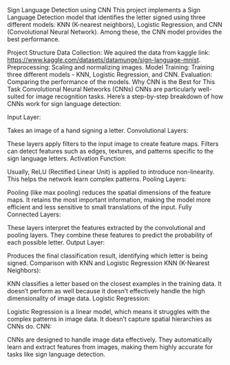 Sign Language Detection using CNN
This project implements a Sign Language Detection model that identifies the letter signed using three different models: KNN (K-nearest neighbors), Logistic Regression, and CNN (Convolutional Neural Network). Among these, the CNN model provides the best performance.

Project Structure
Data Collection: We aquired the data from kaggle link: https://www.kaggle.com/datasets/datamunge/sign-language-mnist.
Preprocessing: Scaling and normalizing images.
Model Training: Training three different models - KNN, Logistic Regression, and CNN.
Evaluation: Comparing the performance of the models.
Why CNN is the Best for This Task
Convolutional Neural Networks (CNNs)
CNNs are particularly well-suited for image recognition tasks. Here’s a step-by-step breakdown of how CNNs work for sign language detection:

Input Layer:

Takes an image of a hand signing a letter.
Convolutional Layers:

These layers apply filters to the input image to create feature maps.
Filters can detect features such as edges, textures, and patterns specific to the sign language letters.
Activation Function:

Usually, ReLU (Rectified Linear Unit) is applied to introduce non-linearity.
This helps the network learn complex patterns.
Pooling Layers:

Pooling (like max pooling) reduces the spatial dimensions of the feature maps.
It retains the most important information, making the model more efficient and less sensitive to small translations of the input.
Fully Connected Layers:

These layers interpret the features extracted by the convolutional and pooling layers.
They combine these features to predict the probability of each possible letter.
Output Layer:

Produces the final classification result, identifying which letter is being signed.
Comparison with KNN and Logistic Regression
KNN (K-Nearest Neighbors):

KNN classifies a letter based on the closest examples in the training data.
It doesn’t perform as well because it doesn’t effectively handle the high dimensionality of image data.
Logistic Regression:

Logistic Regression is a linear model, which means it struggles with the complex patterns in image data.
It doesn’t capture spatial hierarchies as CNNs do.
CNN:

CNNs are designed to handle image data effectively.
They automatically learn and extract features from images, making them highly accurate for tasks like sign language detection.
